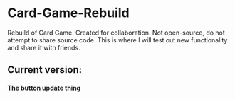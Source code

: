 # Card-Game-Rebuild
Rebuild of Card Game. Created for collaboration. Not open-source, do not attempt to share source code.
This is where I will test out new functionality and share it with friends. 
## Current version:
#### The button update thing
